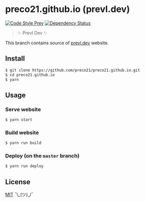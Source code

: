 # preco21.github.io (prevl.dev)

[![Code Style Prev](https://img.shields.io/badge/code%20style-prev-32c8fc.svg?style=flat-square)](https://github.com/preco21/eslint-config-prev)
[![Dependency Status](https://dependencyci.com/github/preco21/preco21.github.io/badge?style=flat-square)](https://dependencyci.com/github/preco21/preco21.github.io)

> :sparkles: Prevl Dev :sparkles:

This branch contains source of [prevl.dev](https://prevl.dev) website.

## Install

```bash
$ git clone https://github.com/preco21/preco21.github.io.git
$ cd preco21.github.io
$ yarn
```

## Usage

### Serve website

```bash
$ yarn start
```

### Build website

```bash
$ yarn run build
```

### Deploy (on the `master` branch)

```bash
$ yarn run deploy
```

## License

[MIT](http://preco.mit-license.org/) ¯\\\_(ツ)\_/¯
